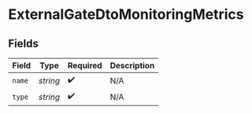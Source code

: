 # ExternalGateDtoMonitoringMetrics


## Fields

| Field              | Type               | Required           | Description        |
| ------------------ | ------------------ | ------------------ | ------------------ |
| `name`             | *string*           | :heavy_check_mark: | N/A                |
| `type`             | *string*           | :heavy_check_mark: | N/A                |